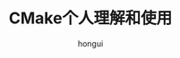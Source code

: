 ---
title: "CMake个人理解和使用"
description: "CMake个人理解和使用"
isCJKLanguage: false

lastmod: 2021-08-09T19:21:49+08:00
publishDate: 2021-08-09T19:21:49+08:00

author: hongui

categories:
 - C++
tags:
 - Android
 - JNI
 - C++
 - CMake

toc: true
draft: true
---